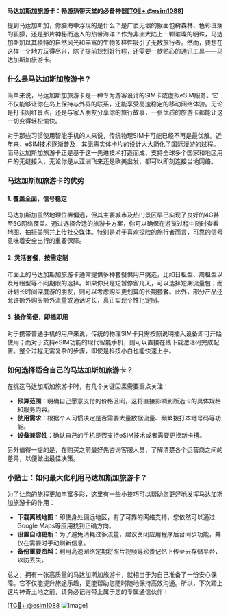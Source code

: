 **马达加斯加旅游卡：畅游热带天堂的必备神器[[TG💪+ @esim1088](https://t.me/s/esim1088)]**

提到马达加斯加，你脑海中浮现的是什么？是广袤无垠的猴面包树森林、色彩斑斓的狐獴，还是那片神秘而迷人的热带海洋？作为非洲大陆上一颗璀璨的明珠，马达加斯加以其独特的自然风光和丰富的生物多样性吸引了无数旅行者。然而，要想在这样一个地方玩得尽兴，除了提前规划好行程，还需要一款贴心的通讯工具——马达加斯加旅游卡。

### 什么是马达加斯加旅游卡？

简单来说，马达加斯加旅游卡是一种专为游客设计的SIM卡或虚拟eSIM服务。它不仅能够让你在岛上保持与外界的联系，还能享受高速稳定的移动网络体验。无论是打卡网红景点，还是与家人朋友分享你的旅行故事，一张优质的旅游卡都能让这一切变得轻松愉快。

对于那些习惯使用智能手机的人来说，传统物理SIM卡可能已经不再是最优解。近年来，eSIM技术逐渐普及，其无需实体卡片的设计大大简化了国际漫游的过程。而马达加斯加旅游卡正是基于这一先进技术打造而成，支持全球多个国家和地区用户的无缝接入，无论你是从亚洲飞来还是欧美出发，都可以即刻连接当地网络。

### 马达加斯加旅游卡的优势

#### 1. **覆盖全面，信号稳定**
马达加斯加虽然地理位置偏远，但其主要城市及热门景区早已实现了良好的4G甚至5G网络覆盖。通过选择合适的旅游卡方案，你可以确保在游览过程中随时查看地图、拍摄美照并上传社交媒体。特别是对于喜欢探险的旅行者而言，可靠的信号意味着安全出行的重要保障。

#### 2. **灵活套餐，按需定制**
市面上的马达加斯加旅游卡通常提供多种套餐供用户挑选，比如日租型、周租型以及月租型等不同期限的选择。如果你只是短暂停留几天，可以选择短期流量包；而计划长时间深度游的朋友，则可以考虑购买更划算的长期套餐。此外，部分产品还允许额外购买额外流量或通话时长，真正实现个性化定制。

#### 3. **操作简便，即插即用**
对于携带普通手机的用户来说，传统的物理SIM卡只需按照说明插入设备即可开始使用；而对于支持eSIM功能的现代智能手机，则可以直接在线下载激活码完成配置。整个过程无需复杂的步骤，即使是科技小白也能快速上手。

### 如何选择适合自己的马达加斯加旅游卡？

在挑选马达加斯加旅游卡时，有几个关键因素需要重点关注：

- **预算范围**：明确自己愿意支付的价格区间，这将直接影响到所选卡的具体规格和服务内容。
- **使用需求**：根据个人习惯决定是否需要大量数据流量、频繁拨打本地号码等功能。
- **设备兼容性**：确认自己的手机是否支持eSIM技术或者需要更换新卡槽。

另外值得一提的是，在购买之前最好先咨询客服人员，了解清楚各个运营商之间的差异，以便做出最佳决策。

### 小贴士：如何最大化利用马达加斯加旅游卡？

为了让您的旅程更加丰富多彩，这里有一些小技巧可以帮助您更好地发挥马达加斯加旅游卡的作用：

- **下载离线地图**：即使身处偏远地区，有了可靠的网络支持，您依然可以通过Google Maps等应用找到正确方向。
- **设置自动更新**：为了避免消耗过多流量，建议关闭应用程序后台同步功能，并仅在需要时手动刷新信息。
- **备份重要资料**：利用高速网络定期将照片视频等珍贵记忆上传至云存储平台，以防丢失。

总之，拥有一张高质量的马达加斯加旅游卡，就相当于为自己准备了一份安心保障。它不仅能提升旅途乐趣，更能帮助您随时随地保持高效沟通。所以，下次踏上这片神奇土地之前，请务必记得带上属于您的专属通信伙伴！

[[TG💪+ @esim1088](https://t.me/s/esim1088) ![Image](https://i.postimg.cc/4NQfJmqS/Snipaste-2025-05-13-00-14-12.png)]